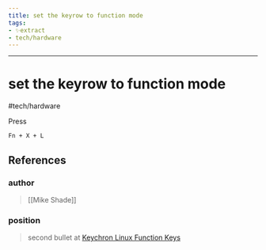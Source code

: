 ```yaml
---
title: set the keyrow to function mode
tags:
- ✨extract
- tech/hardware
---
```



---

# set the keyrow to function mode
#tech/hardware 

Press
```text
Fn + X + L
```
## References

### author
> [[Mike Shade]]
### position
> second bullet at [Keychron Linux Function Keys](/Bibliography/Keychron%20Linux%20Function%20Keys.md)
